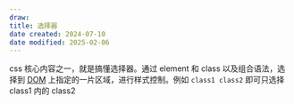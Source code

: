 ```yaml
---
draw:
title: 选择器
date created: 2024-07-10
date modified: 2025-02-06
---
```


css 核心内容之一，就是搞懂选择器。通过 element 和 class 以及组合语法，选择到 [DOM](DOM.md) 上指定的一片区域，进行样式控制。例如 `class1 class2` 即可只选择 class1 内的 class2
